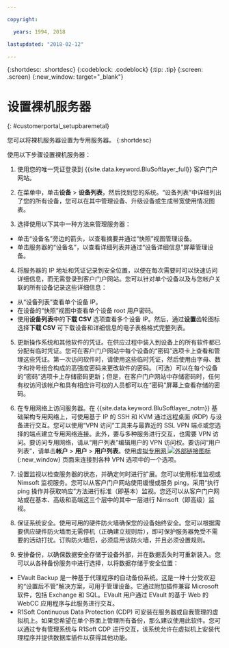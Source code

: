 ```yaml
---

copyright:

  years: 1994, 2018

lastupdated: "2018-02-12"

---
```


{:shortdesc: .shortdesc}
{:codeblock: .codeblock}
{:tip: .tip}
{:screen: .screen}
{:new_window: target="_blank"}


# 设置裸机服务器
{: #customerportal_setupbaremetal}

您可以将裸机服务器设置为专用服务器。
{:shortdesc}

使用以下步骤设置裸机服务器：

1. 使用您的唯一凭证登录到 {{site.data.keyword.BluSoftlayer_full}} 客户门户网站。

2. 在菜单中，单击**设备** > **设备列表**，然后找到您的系统。“设备列表”中详细列出了您的所有设备，您可以在其中管理设备、升级设备或生成带宽使用情况图表。

3. 选择使用以下其中一种方法来管理服务器：
  * 单击“设备名”旁边的箭头，以查看摘要并通过“快照”视图管理设备。
  * 单击服务器的“设备名”，以查看详细列表并通过“设备详细信息”屏幕管理设备。

4. 将服务器的 IP 地址和凭证记录到安全位置，以便在每次需要时可以快速访问详细信息，而无需登录到客户门户网站。您可以针对单个设备以及与您帐户关联的所有设备记录这些详细信息：
  * 从“设备列表”查看单个设备 IP。
  * 在设备的“快照”视图中查看单个设备 root 用户密码。
  * 使用**设备列表**中的**下载 CSV** 选项查看多个设备 IP。然后，通过**设置**齿轮图标选择**下载 CSV** 可下载设备和详细信息的电子表格格式完整列表。

5. 更新操作系统和其他软件的凭证。在供应过程中装入到设备上的所有软件都已分配有临时凭证。您可在客户门户网站中每个设备的“密码”选项卡上查看和管理这些凭证。第一次访问软件时，请使用这些临时凭证，然后使用由字母、数字和符号组合构成的高强度密码来更改软件的密码。（可选）可以在每个设备的“密码”选项卡上存储密码更新；但是，在客户门户网站中存储密码时，任何有权访问该帐户和具有相应许可权的人员都可以在“密码”屏幕上查看存储的密码。

6. 在专用网络上访问服务器。在 {{site.data.keyword.BluSoftlayer_notm}} 基础架构专用网络上，可使用基于 IP 的 SSH 和 KVM 通过远程桌面 (RDP) 与设备进行交互。您可以使用“VPN 访问”工具来与最靠近的 SSL VPN 端点或您选择的端点建立专用网络连接。此外，要与多种服务进行交互，也需要 VPN 访问。要访问专用网络，请从“用户列表”编辑用户的 VPN 访问权。要访问“用户列表”，请单击**帐户** > **用户** > **用户列表**。使用[虚拟专用网 ![外部链接图标](../icons/launch-glyph.svg)](https://www.softlayer.com/VPN-Access){:new_window} 页面来连接到各种 VPN 选项中的一个选项。

7. 设置监视以检查服务器的状态，并确定何时进行扩展。您可以使用标准监视或 Nimsoft 监视服务。您可以从客户门户网站使用缓慢或服务 ping，采用“执行 ping 操作并获取响应”方法进行标准（即基本）监视。您还可以从客户门户网站或在基本、高级和高端这三个层中的其中一层进行 Nimsoft（即高级）监视。

8. 保证系统安全。使用可用的硬件防火墙确保您的设备始终安全。您可以根据需要供应硬件防火墙而无需停机（正确建立规则后），即可保护服务器免受不需要的活动打扰。订购防火墙后，必须启用该防火墙，并且必须设置规则。

9. 安排备份，以确保数据安全存储于设备外部，并在数据丢失时可重新装入。您可以从各种备份服务中进行选择，以将数据存储于安全位置：
  * EVault Backup 是一种基于代理程序的自动备份系统。这是一种十分受欢迎的“设置后不管”解决方案，可用于管理设备。它通过附加插件兼容 Microsoft 软件，包括 Exchange 和 SQL。EVault 用户通过 EVault 的基于 Web 的 WebCC 应用程序与此服务进行交互。
  * R1Soft Continuous Data Protection (CDP) 可安装在服务器或自我管理的虚拟机上。如果您希望在单个界面上管理所有备份，那么建议使用此软件。您可以通过专有管理系统与 R1Soft CDP 进行交互，该系统允许在虚拟机上安装代理程序并提供数据库插件以获得其他功能。
